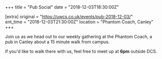 +++
title = "Pub Social"
date = "2018-12-03T18:30:00Z"

[extra]
original = "https://uwcs.co.uk/events/pub-2018-12-03/"    
ent_time = "2018-12-03T21:30:00Z"
location = "Phantom Coach, Canley"
+++

Join us as we head out to our weekly gathering at the Phantom Coach, a pub in Canley about a 15 minute walk from campus.

If you'd like to walk there with us, feel free to meet up at **6pm** outside DCS.

